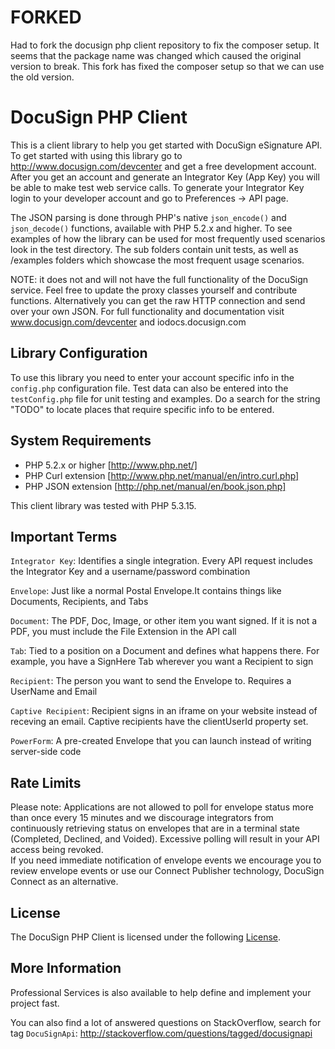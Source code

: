 FORKED
======

Had to fork the docusign php client repository to fix the composer setup. It seems that the package name was
changed which caused the original version to break. This fork has fixed the composer setup so that we can use the
old version.

DocuSign PHP Client
================================

This is a client library to help you get started with DocuSign eSignature API.
To get started with using this library go to <a href="http://www.docusign.com/devcenter">http://www.docusign.com/devcenter</a> and get
a free development account.  After you get an account and generate an Integrator Key (App Key) 
you will be able to make test web service calls.  To generate your Integrator Key login to your developer 
account and go to Preferences -> API page.

The JSON parsing is done through PHP's native `json_encode()` and `json_decode()` functions, available with 
PHP 5.2.x and higher.  To see examples of how the library can be used for most frequently used scenarios 
look in the test directory.  The sub folders contain unit tests, as well as /examples folders which 
showcase the most frequent usage scenarios.

NOTE: it does not and will not have the full functionality of the DocuSign service.
Feel free to update the proxy classes yourself and contribute functions.
Alternatively you can get the raw HTTP connection and send over your own JSON.
For full functionality and documentation visit www.docusign.com/devcenter and iodocs.docusign.com


Library Configuration
-------------------------

To use this library you need to enter your account specific info in the `config.php` configuration file.
Test data can also be entered into the `testConfig.php` file for unit testing and examples.
Do a search for the string "TODO" to locate places that require specific info to be entered.


System Requirements
-------------------------

- PHP 5.2.x or higher [http://www.php.net/]
- PHP Curl extension [http://www.php.net/manual/en/intro.curl.php]
- PHP JSON extension [http://php.net/manual/en/book.json.php]

This client library was tested with PHP 5.3.15.


Important Terms
-------------------------

`Integrator Key`: Identifies a single integration. Every API 
request includes the Integrator Key and a 
username/password combination

`Envelope`: Just like a normal Postal Envelope.It contains 
things like Documents, Recipients, and Tabs

`Document`: The PDF, Doc, Image, or other item you want 
signed. If it is not a PDF, you must include the File 
Extension in the API call

`Tab`: Tied to a position on a Document and defines what 
happens there. For example, you have a SignHere Tab 
wherever you want a Recipient to sign

`Recipient`: The person you want to send the Envelope 
to. Requires a UserName and Email

`Captive Recipient`: Recipient signs in an iframe on your 
website instead of receving an email.  Captive recipients have the
clientUserId property set.

`PowerForm`: A pre-created Envelope that you can launch
instead of writing server-side code

Rate Limits
-------------------------

Please note: Applications are not allowed to poll for envelope status more
than once every 15 minutes and we discourage integrators from continuously
retrieving status on envelopes that are in a terminal state (Completed, 
Declined, and Voided).  Excessive polling will result in your API access 
being revoked.  
If you need immediate notification of envelope events we encourage you to 
review envelope events or use our Connect Publisher technology, DocuSign 
Connect as an alternative.

License
-------------------------

The DocuSign PHP Client is licensed under the following [License](LICENSE).

More Information
-------------------------

Professional Services is also available to help define and implement your
project fast. 

You can also find a lot of answered questions on StackOverflow, search for tag `DocuSignApi`:
http://stackoverflow.com/questions/tagged/docusignapi
